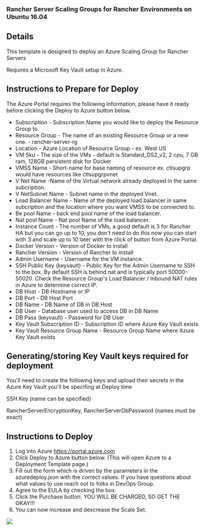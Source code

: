 ### Rancher Server Scaling Groups for Rancher Environments on Ubuntu 16.04 ###

## Details

This template is designed to deploy an Azure Scaling Group for Rancher Servers

Requires a Microsoft Key Vault setup in Azure.

## Instructions to Prepare for Deploy

The Azure Portal requires the following information, please have it ready before clicking the Deploy to Azure button below.

- Subscription - Subscription Name you would like to deploy the Resource Group to.
- Resource Group - The name of an existing Resource Group or a new one. - rancher-server-rg
- Location - Azure Location of Resource Group - ex. West US
- VM Sku - The size of the VMs - default is Standard_DS2_v2, 2 cpu, 7 GB ram, 128GB persistent disk for Docker
- VMSS Name - Short-name for base naming of resource ex. ctlsupgrp would have resources like ctlsupgrpvnet
- V Net Name -Name of the Virtual network already deployed in the same subcription.
- V NetSubnet Name - Subnet name in the deployed Vnet.
- Load Balancer Name - Name of the deployed load balancer in same subcription and the location where you want VMSS to be connected to.
- Be pool Name - back end pool name of the load balancer.
- Nat pool Name - Nat pool Name of the load balancer.
- Instance Count - The number of VMs, a good default is 3 for Rancher HA but you can go up to 10, you don't need to do this now you can start with 3 and scale up to 10 later with the click of button from Azure Portal.
- Docker Version - Version of Docker to install
- Rancher Version - Version of Rancher to install
- Admin Username - Username for the VM instance.
- SSH Public Key (keyvault) - Public Key for the Admin Username to SSH to the box.  By default SSH is behind nat and is typically port 50000-50020. Check the Resource Group's Load Balancer / Inbound NAT rules in Azure to determine correct IP.
- DB Host - DB Hostname or IP
- DB Port - DB Host Port
- DB Name - DB Name of DB in DB Host
- DB User - Database user used to access DB in DB Name
- DB Pass (keyvault) - Password for DB User
- Key Vault Subscription ID - Subscription ID where Azure Key Vault exists
- Key Vault Resource Group Name - Resource Group Name where Azure Key Vault exists

## Generating/storing Key Vault keys required for deployment

You'll need to create the following keys and upload their secrets in the Azure Key Vault you'll be specifing at Deploy time

SSH Key (name can be specified)

RancherServerEncryptionKey, RancherServerDbPassword (names must be exact)

## Instructions to Deploy

1. Log into Azure https://portal.azure.com
1. Click Deploy to Azure button below.  (This will open Azure to a Deployment Template page.)
1. Fill out the form which is driven by the parameters in the azuredeploy.json with the correct values.  If you have questions about what values to use reach out to folks in DevOps Group.
1. Agree to the EULA by checking the box.
1. Click the Purchase button. YOU WILL BE CHARGED, SO GET THE OKAY!!!
1. You can now increase and descrease the Scale Set.

<a href="https://portal.azure.com/#create/Microsoft.Template/uri/https%3A%2F%2Fraw.githubusercontent.com%2FSC-TechDev%2FDevOps-Scripts%2Fmaster%2Fazure-quickstart-templates%2Francher-server-scaling-group-externallbvnet%2Fazuredeploy.parameters.json" target="_blank">
    <img src="http://azuredeploy.net/deploybutton.png"/>
</a>
